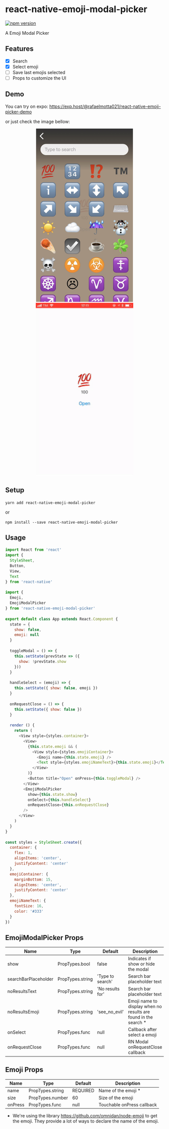 # react-native-emoji-modal-picker

[![npm version](https://badge.fury.io/js/react-native-emoji-modal-picker.svg)](https://badge.fury.io/js/react-native-emoji-modal-picker)

A Emoji Modal Picker

## Features

- [x] Search
- [x] Select emoji
- [ ] Save last emojis selected
- [ ] Props to customize the UI

## Demo

You can try on expo: https://exp.host/@rafaelmotta021/react-native-emoji-picker-demo

or just check the image bellow:

<p align="center">
<img src="https://raw.githubusercontent.com/rafaelmotta/react-native-emoji-modal-picker/master/demo.jpg" height="550" />
<img src="https://raw.githubusercontent.com/rafaelmotta/react-native-emoji-modal-picker/master/demo.gif" height="550" />
</p>

## Setup

`yarn add react-native-emoji-modal-picker`

or 

`npm install --save react-native-emoji-modal-picker`

## Usage

```javascript
import React from 'react'
import {
  StyleSheet,
  Button,
  View,
  Text
} from 'react-native'

import {
  Emoji,
  EmojiModalPicker
} from 'react-native-emoji-modal-picker'

export default class App extends React.Component {
  state = {
    show: false,
    emoji: null
  }

  toggleModal = () => {
    this.setState(prevState => ({
      show: !prevState.show
    }))
  }

  handleSelect = (emoji) => {
    this.setState({ show: false, emoji })
  }

  onRequestClose = () => {
    this.setState({ show: false })
  }

  render () {
    return (
      <View style={styles.container}>
        <View>
          {this.state.emoji && (
            <View style={styles.emojiContainer}>
              <Emoji name={this.state.emoji} />
              <Text style={styles.emojiNameText}>{this.state.emoji}</Text>
            </View>
          )}
          <Button title="Open" onPress={this.toggleModal} />
        </View>
        <EmojiModalPicker
          show={this.state.show}
          onSelect={this.handleSelect}
          onRequestClose={this.onRequestClose}
        />
      </View>
    )
  }
}

const styles = StyleSheet.create({
  container: {
    flex: 1,
    alignItems: 'center',
    justifyContent: 'center'
  },
  emojiContainer: {
    marginBottom: 15,
    alignItems: 'center',
    justifyContent: 'center'
  },
  emojiNameText: {
    fontSize: 16,
    color: '#333'
  }
})

```

## EmojiModalPicker Props

| Name | Type | Default | Description |
| --- | --- | --- | --- |
| show | PropTypes.bool | false | Indicates if show or hide the modal |
| searchBarPlaceholder | PropTypes.string | 'Type to search' | Search bar placeholder text |
| noResultsText | PropTypes.string | 'No results for' | Search bar placeholder text |
| noResultsEmoji | PropTypes.string | 'see_no_evil' | Emoji name to display when no results are found in the search *|
| onSelect | PropTypes.func | null | Callback after select a emoji |
| onRequestClose | PropTypes.func | null | RN Modal onRequestClose callback |

## Emoji Props

| Name | Type| Default | Description |
| --- | --- | --- | --- |
| name | PropTypes.string | REQUIRED | Name of the emoji * |
| size | PropTypes.number | 60 | Size of the emoji |
| onPress | PropTypes.func | null | Touchable onPress callback |

 * We're using the library https://github.com/omnidan/node-emoji to get the emoji. They provide a lot of ways to declare the name of the emoji.